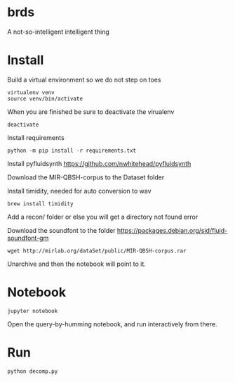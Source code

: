 # brds
A not-so-intelligent intelligent thing

# Install

Build a virtual environment so we do not step on toes

~~~
virtualenv venv
source venv/bin/activate
~~~

When you are finished be sure to deactivate the virualenv

~~~
deactivate
~~~

Install requirements

~~~
python -m pip install -r requirements.txt
~~~

Install pyfluidsynth
https://github.com/nwhitehead/pyfluidsynth

Download the MIR-QBSH-corpus to the Dataset folder

Install timidity, needed for auto conversion to wav

~~~
brew install timidity
~~~

Add a recon/ folder or else you will get a directory not found error

Download the soundfont to the folder
https://packages.debian.org/sid/fluid-soundfont-gm

~~~
wget http://mirlab.org/dataSet/public/MIR-QBSH-corpus.rar
~~~

Unarchive and then the notebook will point to it.

# Notebook

~~~
jupyter notebook
~~~

Open the query-by-humming notebook, and run interactively from there.

# Run

~~~
python decomp.py
~~~
